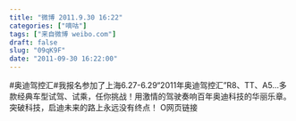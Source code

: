 ```yaml
---
title: "微博 2011.9.30 16:22"
categories: ["嘀咕"]
tags: ["来自微博 weibo.com"]
draft: false
slug: "09qK9F"
date: "2011-09-30 16:22:00"
---
```


<p>#奥迪驾控汇#我报名参加了上海6.27-6.29“2011年奥迪驾控汇”R8、TT、A5…多款经典车型试驾、试乘，任你挑战！用激情的驾驶奏响百年奥迪科技的华丽乐章。突破科技，启迪未来的路上永远没有终点！ O网页链接 ​​​​</p>
